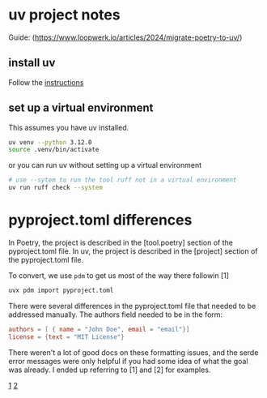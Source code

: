 # uv project notes

Guide: (https://www.loopwerk.io/articles/2024/migrate-poetry-to-uv/)

## install uv

Follow the [instructions](https://docs.astral.sh/uv/getting-started/installation/)

## set up a virtual environment

This assumes you have uv installed.

```bash
uv venv --python 3.12.0
source .venv/bin/activate
```

or you can run uv without setting up a virtual environment

```bash
# use --sytem to run the tool ruff not in a virtual environment
uv run ruff check --system
```

# pyproject.toml differences

In Poetry, the project is described in the [tool.poetry] section of the pyproject.toml file. In uv, the project is described in the [project] section of the pyproject.toml file.

To convert, we use ```pdm``` to get us most of the way there followin [1]

```bash
uvx pdm import pyproject.toml
```

There were several differences in the pyproject.toml file that needed to be addressed manually.
The authors field needed to be in the form:

```toml
authors = [ { name = "John Doe", email = "email"}]
license = {text = "MIT License"}
```

There weren't a lot of good docs on these formatting issues, and the serde error messages were only helpful if you had some idea of what the goal was already. I ended up referring to [1] and [2] for examples.

[1](https://packaging.python.org/en/latest/flow/#the-configuration-file)
[2](https://reinforcedknowledge.com/a-comprehensive-guide-to-python-project-management-and-packaging-concepts-illustrated-with-uv-part-i/)